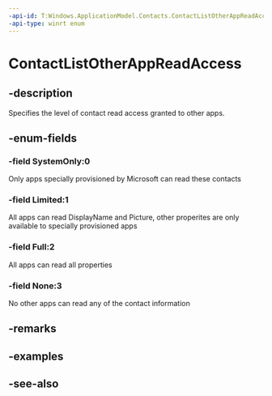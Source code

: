 ```yaml
---
-api-id: T:Windows.ApplicationModel.Contacts.ContactListOtherAppReadAccess
-api-type: winrt enum
---
```


<!-- Enumeration syntax
public enum Windows.ApplicationModel.Contacts.ContactListOtherAppReadAccess : int
-->

# ContactListOtherAppReadAccess

## -description
Specifies the level of contact read access granted to other apps.

## -enum-fields
### -field SystemOnly:0
Only apps specially provisioned by Microsoft can read these contacts

### -field Limited:1
All apps can read DisplayName and Picture, other properites are only available to specially provisioned apps

### -field Full:2
All apps can read all properties

### -field None:3
No other apps can read any of the contact information


## -remarks

## -examples

## -see-also

